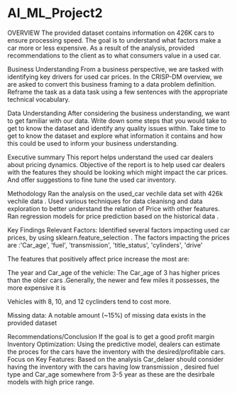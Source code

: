 # AI_ML_Project2

OVERVIEW
The provided dataset contains information on 426K cars to ensure processing speed. The goal is to understand what factors make a car more or less expensive. As a result of the analysis, provided recommendations to the client  as to what consumers value in a used car.

Business Understanding
From a business perspective, we are tasked with identifying key drivers for used car prices. In the CRISP-DM overview, we are asked to convert this business framing to a data problem definition. Reframe the task as a data task using a few sentences with the appropriate technical vocabulary.

Data Understanding
After considering the business understanding, we want to get familiar with our data. Write down some steps that you would take to get to know the dataset and identify any quality issues within. Take time to get to know the dataset and explore what information it contains and how this could be used to inform your business understanding.


Executive summary
This report helps understand the used car dealers about pricing dynamics. Objective of the report is to help used car dealers with the features they should be looking which might impact the car prices. And offer suggestions to fine tune the used car inventory.

Methodology
Ran the analysis on the used_car vechile data set with 426k vechile data . Used various techniques for data cleanisng and data exploration to better understand the relation of Price with other features. Ran regression models for price prediction based on the historical data .

Key Findings
Relevant Factors: Identified several factors impacting used car prices, by using sklearn.feature_selection . The factors impacting the prices are :'Car_age', 'fuel', 'transmission', 'title_status', 'cylinders', 'drive'

The features that positively affect price increase the most are:

The year and Car_age of the vehicle: The Car_age of 3 has higher prices than the older cars .Generally, the newer and few miles it possesses, the more expensive it is

Vehicles with 8, 10, and 12 cyclinders tend to cost more.

Missing data: A notable amount (~15%) of missing data exists in the provided dataset

Recommendations/Conclusion
If the goal is to get a good profit margin Inventory Optimization: Using the predictive model, dealers can estimate the proces for the cars have the inventory with the desired/profitable cars. Focus on Key Features: Based on the analysis Car_delaer should consider having the inventory with the cars having low transmission , desired fuel type and Car_age somewhere from 3-5 year as these are the desirbale models with high price range.
